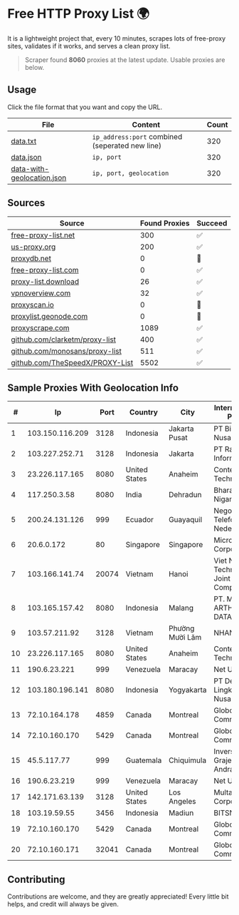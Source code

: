 
# Free HTTP Proxy List 🌍

It is a lightweight project that, every 10 minutes, scrapes lots of free-proxy sites, validates if it works, and serves a clean proxy list.


> Scraper found **8060** proxies at the latest update. Usable proxies are below.

## Usage

Click the file format that you want and copy the URL.


|File|Content|Count|
|----|-------|-----|
|[data.txt](https://raw.githubusercontent.com/themiralay/Proxy-List-World/master/data.txt)|`ip_address:port` combined (seperated new line)|320|
|[data.json](https://raw.githubusercontent.com/themiralay/Proxy-List-World/master/data.json)|`ip, port`|320|
|[data-with-geolocation.json](https://raw.githubusercontent.com/themiralay/Proxy-List-World/master/data-with-geolocation.json)|`ip, port, geolocation`|320|

## Sources

|Source|Found Proxies|Succeed|
|------|-------------|-------|
|[free-proxy-list.net](https://free-proxy-list.net)|300|✅|
|[us-proxy.org](https://www.us-proxy.org)|200|✅|
|[proxydb.net](http://proxydb.net)|0|🚫|
|[free-proxy-list.com](https://free-proxy-list.com/?page=&port=&type%5B%5D=http&type%5B%5D=https&up_time=0&search=Search)|0|✅|
|[proxy-list.download](https://www.proxy-list.download/HTTP)|26|✅|
|[vpnoverview.com](https://vpnoverview.com/privacy/anonymous-browsing/free-proxy-servers)|32|✅|
|[proxyscan.io](https://www.proxyscan.io)|0|🚫|
|[proxylist.geonode.com](https://proxylist.geonode.com/api/proxy-list?limit=300&page=1&sort_by=lastChecked&sort_type=desc&protocols=http,https)|0|🚫|
|[proxyscrape.com](https://api.proxyscrape.com/v2/?request=displayproxies&protocol=http&timeout=10000&country=all&ssl=all&anonymity=all)|1089|✅|
|[github.com/clarketm/proxy-list](https://raw.githubusercontent.com/clarketm/proxy-list/master/proxy-list-raw.txt)|400|✅|
|[github.com/monosans/proxy-list](https://raw.githubusercontent.com/monosans/proxy-list/main/proxies/http.txt)|511|✅|
|[github.com/TheSpeedX/PROXY-List](https://raw.githubusercontent.com/TheSpeedX/PROXY-List/master/http.txt)|5502|✅|


## Sample Proxies With Geolocation Info

|#|Ip|Port|Country|City|Internet Service Provider|
|-|--|----|-------|----|-------------------------|
|1|103.150.116.209|3128|Indonesia|Jakarta Pusat|PT Biznet Gio Nusantara|
|2|103.227.252.71|3128|Indonesia|Jakarta|PT Raja Mitra Informatika|
|3|23.226.117.165|8080|United States|Anaheim|ContentKeeper Technologies|
|4|117.250.3.58|8080|India|Dehradun|Bharat Sanchar Nigam Ltd|
|5|200.24.131.126|999|Ecuador|Guayaquil|Negocios Y Telefonia Nedetel S.A|
|6|20.6.0.172|80|Singapore|Singapore|Microsoft Corporation|
|7|103.166.141.74|20074|Vietnam|Hanoi|Viet NAM Cloud Technology Joint Stock Company|
|8|103.165.157.42|8080|Indonesia|Malang|PT. MEGA ARTHA LINTAS DATA|
|9|103.57.211.92|3128|Vietnam|Phường Mười Lăm|NHANHOA|
|10|23.226.117.165|8080|United States|Anaheim|ContentKeeper Technologies|
|11|190.6.23.221|999|Venezuela|Maracay|Net Uno|
|12|103.180.196.141|8080|Indonesia|Yogyakarta|PT Dekadata Lingkar Nusantara|
|13|72.10.164.178|4859|Canada|Montreal|GloboTech Communications|
|14|72.10.160.170|5429|Canada|Montreal|GloboTech Communications|
|15|45.5.117.77|999|Guatemala|Chiquimula|Inversiones Grajeda Andrade S.A|
|16|190.6.23.219|999|Venezuela|Maracay|Net Uno|
|17|142.171.63.139|3128|United States|Los Angeles|Multacom Corporation|
|18|103.19.59.55|3456|Indonesia|Madiun|BITSNET|
|19|72.10.160.170|5429|Canada|Montreal|GloboTech Communications|
|20|72.10.160.171|32041|Canada|Montreal|GloboTech Communications|



## Contributing

Contributions are welcome, and they are greatly appreciated! Every
little bit helps, and credit will always be given.

